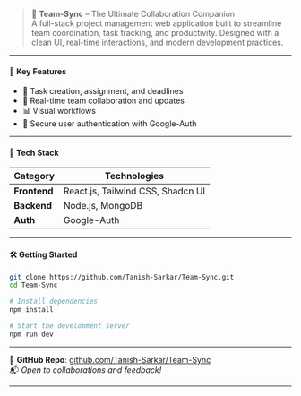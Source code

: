 
> 🚀 **Team-Sync** – The Ultimate Collaboration Companion  
> A full-stack project management web application built to streamline team coordination, task tracking, and productivity. Designed with a clean UI, real-time interactions, and modern development practices.

---

#### 🌟 **Key Features**
- 📅 Task creation, assignment, and deadlines
- 👥 Real-time team collaboration and updates
- 📊 Visual workflows 
- 🔐 Secure user authentication with Google-Auth


---

#### 🧠 **Tech Stack**

| Category        | Technologies |
|----------------|--------------|
| **Frontend**    | React.js, Tailwind CSS, Shadcn UI |
| **Backend**     | Node.js, MongoDB |
| **Auth**       |Google-Auth |

---

#### 🛠 **Getting Started**

```bash
git clone https://github.com/Tanish-Sarkar/Team-Sync.git
cd Team-Sync

# Install dependencies
npm install

# Start the development server
npm run dev
```

---

🔗 **GitHub Repo**: [github.com/Tanish-Sarkar/Team-Sync](https://github.com/Tanish-Sarkar/Team-Sync)  
📬 *Open to collaborations and feedback!*

---
